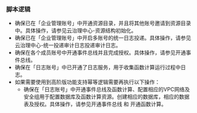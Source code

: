 ### 脚本逻辑
- 确保已在「企业管理账号」中开通资源目录，并且将其他账号邀请到资源目录中。具体操作，请参见云治理中心-资源结构初始化。
- 确保已在「企业管理账号」中开启多账号的统一日志投递。具体操作，请参见云治理中心-统一投递审计日志投递审计日志。
- 确保在各个成员账号中开通事件总线并且完成授权。具体操作，请参见开通事件总线。
- 确保在「日志账号」中已开通了日志服务，用于收集函数计算运行过程中日志。
- 如果需要使用到高阶版功能支持幂等逻辑需要再执行以下操作： 
  - 确保在「日志账号」中开通事件总线及函数计算、配置相应的VPC网络及安全组用于配置数据库及函数计算资源。创建相应的数据库，相应的数据表及授权。具体操作，请参见开通事件总线 和 开通函数计算。
